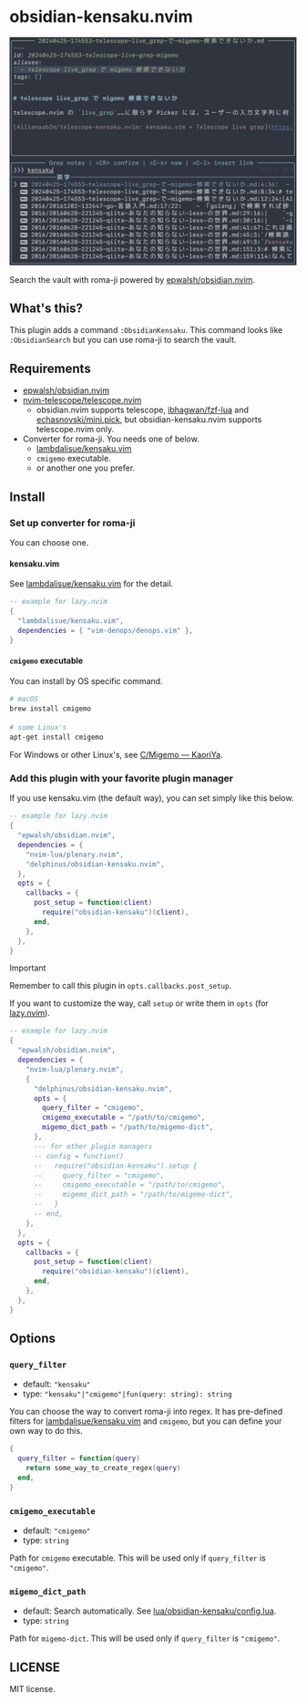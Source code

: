 # obsidian-kensaku.nvim

<img alt="demo" width="640" src="demo.png">

Search the vault with roma-ji powered by [epwalsh/obsidian.nvim][].

[epwalsh/obsidian.nvim]: https://github.com/epwalsh/obsidian.nvim

## What's this?

This plugin adds a command `:ObsidianKensaku`. This command looks like
`:ObsidianSearch` but you can use roma-ji to search the vault.

## Requirements

* [epwalsh/obsidian.nvim][]
* [nvim-telescope/telescope.nvim][]
  - obsidian.nvim supports telescope, [ibhagwan/fzf-lua][] and
    [echasnovski/mini.pick][], but obsidian-kensaku.nvim supports telescope.nvim
    only.
* Converter for roma-ji. You needs one of below.
  - [lambdalisue/kensaku.vim][]
  - `cmigemo` executable.
  - or another one you prefer.

[nvim-telescope/telescope.nvim]: https://github.com/nvim-telescope/telescope.nvim
[ibhagwan/fzf-lua]: https://github.com/ibhagwan/fzf-lua
[echasnovski/mini.pick]: https://github.com/echasnovski/mini.pick
[lambdalisue/kensaku.vim]: https://github.com/lambdalisue/kensaku.vim

## Install

### Set up converter for roma-ji

You can choose one.

#### kensaku.vim

See [lambdalisue/kensaku.vim][] for the detail.

```lua
-- example for lazy.nvim
{
  "lambdalisue/kensaku.vim",
  dependencies = { "vim-denops/denops.vim" },
}
```

#### `cmigemo` executable

You can install by OS specific command.

```bash
# macOS
brew install cmigemo

# some Linux's
apt-get install cmigemo
```

For Windows or other Linux's, see [C/Migemo — KaoriYa][].

[C/Migemo — KaoriYa]: https://www.kaoriya.net/software/cmigemo/

[vim-denops/denops.vim]: https://github.com/vim-denops/denops.vim

### Add this plugin with your favorite plugin manager

If you use kensaku.vim (the default way), you can set simply like this below.

```lua
-- example for lazy.nvim
{
  "epwalsh/obsidian.nvim",
  dependencies = {
    "nvim-lua/plenary.nvim",
    "delphinus/obsidian-kensaku.nvim",
  },
  opts = {
    callbacks = {
      post_setup = function(client)
        require("obsidian-kensaku")(client),
      end,
    },
  },
}
```

> [!IMPORTANT]
> Remember to call this plugin in `opts.callbacks.post_setup`.

If you want to customize the way, call `setup` or write them in `opts` (for
[lazy.nvim](https://github.com/folke/lazy.nvim)).

```lua
-- example for lazy.nvim
{
  "epwalsh/obsidian.nvim",
  dependencies = {
    "nvim-lua/plenary.nvim",
    {
      "delphinus/obsidian-kensaku.nvim",
      opts = {
        query_filter = "cmigemo",
        cmigemo_executable = "/path/to/cmigemo",
        migemo_dict_path = "/path/to/migemo-dict",
      },
      --- for other plugin managers
      -- config = function()
      --   require("obsidian-kensaku").setup {
      --     query_filter = "cmigemo",
      --     cmigemo_executable = "/path/to/cmigemo",
      --     migemo_dict_path = "/path/to/migemo-dict",
      --   }
      -- end,
    },
  },
  opts = {
    callbacks = {
      post_setup = function(client)
        require("obsidian-kensaku")(client),
      end,
    },
  },
}
```

## Options

### `query_filter`

* default: `"kensaku"`
* type: `"kensaku"|"cmigemo"|fun(query: string): string`

You can choose the way to convert roma-ji into regex. It has pre-defined
filters for [lambdalisue/kensaku.vim] and `cmigemo`, but you can define your
own way to do this.

```lua
{
  query_filter = function(query)
    return some_way_to_create_regex(query)
  end,
}
```

### `cmigemo_executable`

* default: `"cmigemo"`
* type: `string`

Path for `cmigemo` executable. This will be used only if `query_filter` is
`"cmigemo"`.

### `migemo_dict_path`

* default: Search automatically. See [lua/obsidian-kensaku/config.lua][].
* type: `string`

[lua/obsidian-kensaku/config.lua]: lua/obsidian-kensaku/config.lua

Path for `migemo-dict`. This will be used only if `query_filter` is `"cmigemo"`.

## LICENSE

MIT license.
